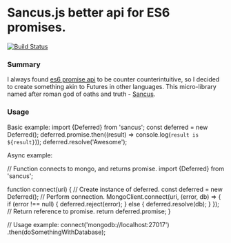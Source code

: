 # Sancus.js better api for ES6 promises.
[![Build Status](https://travis-ci.org/nirth/horkos.js.svg?branch=master)](https://travis-ci.org/nirth/horkos.js)

### Summary
I always found [es6 promise api] to be counter counterintuitive, so I decided
to create something akin to Futures in other languages. This micro-library
named after roman god of oaths and truth - [Sancus].

### Usage

Basic example:
    import {Deferred} from 'sancus';
    const deferred = new Deferred();
    deferred.promise.then((result) => console.log(`result is ${result}`));
    deferred.resolve('Awesome');

Async example:

  // Function connects to mongo, and returns promise.
  import {Deferred} from 'sancus';

  function connect(uri) {
    // Create instance of deferred.
    const deferred = new Deferred();
    // Perform connection.
    MongoClient.connect(uri, (error, db) => {
      if (error !== null) {
        deferred.reject(error);
      } else {
        deferred.resolve(db);
      }
    });
    // Return reference to promise.
    return deferred.promise;
  }

  // Usage example:
  connect('mongodb://localhost:27017')
    .then(doSomethingWithDatabase);


[es6 promise api]: https://developer.mozilla.org/en/docs/Web/JavaScript/Reference/Global_Objects/Promise
[Sancus]: https://en.wikipedia.org/wiki/Sancus
